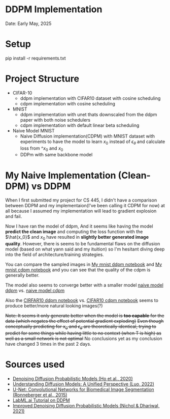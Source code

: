 # DDPM Implementation
Date: Early May, 2025

# Setup
pip install -r requirements.txt

# Project Structure
- CIFAR-10
  - ddpm implementation with CIFAR10 dataset with cosine scheduling
  - cdpm implementation with cosine scheduling
- MNIST
  - ddpm implementation with unet thats downscaled from the ddpm paper with both noise schedulers 
  - cdpm implementation with default linear beta scheduling
- Naive Model MNIST
  - Naive Diffusion implementation(CDPM) with MNIST dataset with experiments to have the model to learn $x_0$ instead of $\epsilon_\theta$ and calculate loss from $\^{x_0}$ and $x_0$
  - DDPm with same backbone model

# My Naive Implementation (Clean-DPM) vs DDPM

When I first submitted my project for CS 445, I didn't have a comparison between DDPM and my implementaion(I've been calling it CDPM for now) at all because I assumed my implementation will lead to gradient explosion and fail. 

Now I have ran the model of ddpm, And it seems like having the model **predict the clean image** and computing the loss function with the $\hat{x_0}$ and $x_0$ have resulted in **slightly better generated image quality**. However, there is seems to be fundamental flaws on the diffusion model (based on what yann said and my ituition) so I'm hesitant diving deep into the field of architecture/training strategies.



You can compare the sampled images in [My mnist ddpm notebook](mnist/DDPM(MNIST).ipynb) and [My mnist cdpm notebook](mnist/CDPM(MNIST).ipynb) and you can see that the quality of the cdpm is generally better.

The model also seems to converge better with a smaller model [naive model ddpm](NaiveModelMNIST/DDPM%20(Naive%20Model).ipynb) vs. [naive model cdpm](NaiveModelMNIST/CDPM%20(Naive%20Model).ipynb)

Also the [CIRFAR10 ddpm notebook](cifar10/DDPM.ipynb) vs. [CIFAR10 cdpm notebook](cifar10/CDPM.ipynb) seems to produce better/more natural looking images(?)


~~Note: It seems it only generate better when the model is **too capable** for the data (which negates the effect of potential gradient exploding)~~
~~Even though conceptually predicting for $x_0$ and $\epsilon_\theta$ are theoretically identical, trying to predict for some things while having little to no context (when T is high) as well as a small network is not optimal~~
No conclusions yet as my conclusion have changed 3 times in the past 2 days.

# Sources used
- [Denoising Diffusion Probabilistic Models (Ho et al., 2020)](https://arxiv.org/abs/2006.11239) 
- [Understanding Diffusion Models: A Unified Perspective (Luo, 2022)](https://arxiv.org/abs/2208.11970)
- [U-Net: Convolutional Networks for Biomedical Image Segmentation (Ronneberger et al., 2015)](https://arxiv.org/abs/1505.04597)
- [LabML.ai Tutorial on DDPM](https://nn.labml.ai/diffusion/ddpm/index.html)
- [Improved Denoising Diffusion Probabilistic Models (Nichol & Dhariwal, 2021)](https://arxiv.org/abs/2102.09672)